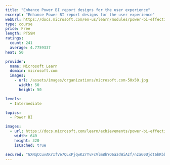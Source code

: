 ```yaml
---
title: "Enhance Power BI report designs for the user experience"
excerpt: "Enhance Power BI report designs for the user experience"
webUrl: https://docs.microsoft.com/en-us/learn/modules/power-bi-effective-user-experience/
type: course
price: Free
length: PT59M
ratings:
  count: 241
  average: 4.7759337
heat: 50

provider:
  name: Microsoft Learn
  domain: microsoft.com
  images:
    - url: /assets/images/organizations/microsoft.com-50x50.jpg
      width: 50
      height: 50

levels:
  - Intermediate

topics:
  - Power BI

images:
  - url: https://docs.microsoft.com/learn/achievements/power-bi-effective-user-experience-social.png
    width: 640
    height: 320
    isCached: true

secured: "GXNqCCuvAKrIfVe7QLxPjqwKZrYvFcVlmBhYO6azdWiAzf/nza60Ujdt6hKbbRLM+k082g9KFlEi6n+vc0nowlDMBVukQ6aP6kCAg7ZFBxHaA19lux15y8YDc20jMGrXNzdREQmGhLaxWlrYbi/0d6x55t/Y4MG5UaWJVPP0CnLM09gLtulcPRhM5r9Pnr7H7sRRO2hyXtMXroZZbuZAI6MI49fNzLj7jlRsTZgKzBF2AzLmDNqJ3a5ibia+5/5/VBzBOzdLOqQDTncF/1r6jNiHgt0WHp4q9DYlglY35hmyXKXTe9m3sCaCpR0LjuGAucMfr7OmzyC63Oo1U7EF+8T1Aqnq/slpJ2hgncNXt/qArR01yJbxI6EjUr4B18dZp86X/yqJ38IWsFqdR5YwpTa5tfnMBLRXnFfGCikEOg8=;5FVknV3NPmFQ/5PIVXJvQw=="
---
```


